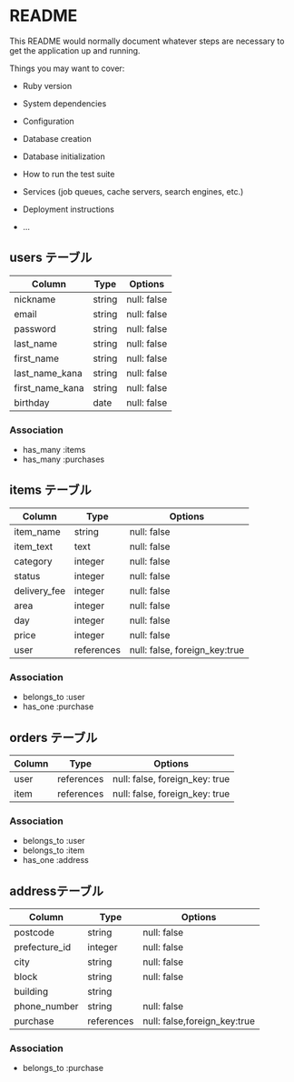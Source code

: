 # README

This README would normally document whatever steps are necessary to get the
application up and running.

Things you may want to cover:

* Ruby version

* System dependencies

* Configuration

* Database creation

* Database initialization

* How to run the test suite

* Services (job queues, cache servers, search engines, etc.)

* Deployment instructions

* ... 

## users テーブル

| Column          | Type   | Options     |
| --------------- | ------ | ----------- |
| nickname        | string | null: false |
| email           | string | null: false |
| password        | string | null: false |
| last_name       | string | null: false |
| first_name      | string | null: false |
| last_name_kana  | string | null: false |
| first_name_kana | string | null: false |
| birthday	      | date   | null: false |

### Association

- has_many :items
- has_many :purchases

## items テーブル

| Column        | Type       | Options     |
| ------------- | ---------- | ----------- |
| item_name     | string     | null: false |
| item_text     | text       | null: false |
| category      | integer    | null: false |　
| status        | integer    | null: false |
| delivery_fee  | integer    | null: false |
| area          | integer    | null: false |
| day           | integer    | null: false |
| price         | integer    | null: false |
| user          | references | null: false, foreign_key:true|

### Association

- belongs_to :user
- has_one    :purchase

## orders テーブル

| Column | Type       | Options     |
| ------ | ---------- | ----------- |
| user   | references | null: false, foreign_key: true |
| item   | references | null: false, foreign_key: true |

### Association

- belongs_to :user
- belongs_to :item
- has_one    :address


##  addressテーブル

| Column         | Type       | Options     |
| -------------- | ---------- | ----------- |
| postcode       | string     | null: false |
| prefecture_id	 | integer    | null: false |
| city           | string     | null: false |
| block          | string     | null: false |
| building	     | string     |
| phone_number   | string     | null: false |
| purchase       | references | null: false,foreign_key:true|

### Association

- belongs_to :purchase